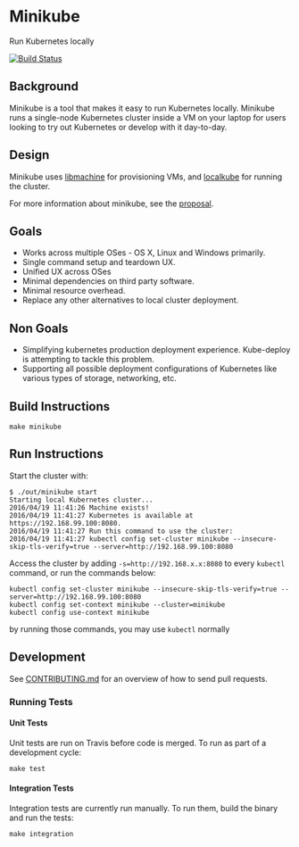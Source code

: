 # Minikube

Run Kubernetes locally

[![Build Status](https://travis-ci.org/kubernetes/minikube.svg?branch=master)](https://travis-ci.org/kubernetes/minikube)

## Background

Minikube is a tool that makes it easy to run Kubernetes locally. Minikube runs
a single-node Kubernetes cluster inside a VM on your laptop for users looking
to try out Kubernetes or develop with it day-to-day.

## Design

Minikube uses [libmachine](https://github.com/docker/machine/tree/master/libmachine) for provisioning VMs, and [localkube](https://github.com/redspread/localkube)
for running the cluster.

For more information about minikube, see the [proposal](https://github.com/kubernetes/kubernetes/blob/master/docs/proposals/local-cluster-ux.md).

## Goals

* Works across multiple OSes - OS X, Linux and Windows primarily.
* Single command setup and teardown UX.
* Unified UX across OSes
* Minimal dependencies on third party software.
* Minimal resource overhead.
* Replace any other alternatives to local cluster deployment.

## Non Goals

* Simplifying kubernetes production deployment experience. Kube-deploy is attempting to tackle this problem.
* Supporting all possible deployment configurations of Kubernetes like various types of storage, networking, etc.


## Build Instructions

```shell
make minikube
```

## Run Instructions

Start the cluster with:

```console
$ ./out/minikube start
Starting local Kubernetes cluster...
2016/04/19 11:41:26 Machine exists!
2016/04/19 11:41:27 Kubernetes is available at https://192.168.99.100:8080.
2016/04/19 11:41:27 Run this command to use the cluster: 
2016/04/19 11:41:27 kubectl config set-cluster minikube --insecure-skip-tls-verify=true --server=http://192.168.99.100:8080
```

Access the cluster by adding `-s=http://192.168.x.x:8080` to every `kubectl` command, or run the commands below:

```shell
kubectl config set-cluster minikube --insecure-skip-tls-verify=true --server=http://192.168.99.100:8080
kubectl config set-context minikube --cluster=minikube
kubectl config use-context minikube
```

by running those commands, you may use `kubectl` normally

## Development

See [CONTRIBUTING.md](CONTRIBUTING.md) for an overview of how to send pull requests.

### Running Tests

#### Unit Tests

Unit tests are run on Travis before code is merged. To run as part of a development cycle:

```shell
make test
```

#### Integration Tests

Integration tests are currently run manually. 
To run them, build the binary and run the tests:

```shell
make integration
```
